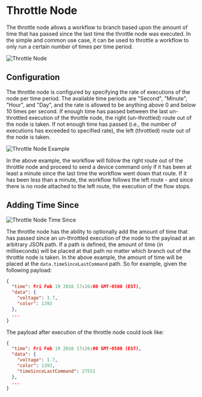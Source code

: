 # Throttle Node

The throttle node allows a workflow to branch based upon the amount of time that has passed since the last time the throttle node was executed.  In the simple and common use case, it can be used to throttle a workflow to only run a certain number of times per time period.

![Throttle Node](/images/workflows/logic/throttle-node.png "Throttle Node")

## Configuration

The throttle node is configured by specifying the rate of executions of the node per time period.  The available time periods are "Second", "Minute", "Hour", and "Day", and the rate is allowed to be anything above 0 and below 10 times per second.  If enough time has passed between the last un-throttled execution of the throttle node, the right (un-throttled) route out of the node is taken.  If not enough time has passed (i.e., the number of executions has exceeded to specified rate), the left (throttled) route out of the node is taken.

![Throttle Node Example](/images/workflows/logic/throttle-node-example.png "Throttle Node Example")

In the above example, the workflow will follow the right route out of the throttle node and proceed to send a device command only if it has been at least a minute since the last time the workflow went down that route.  If it has been less than a minute, the workflow follows the left route - and since there is no node attached to the left route, the execution of the flow stops.

## Adding Time Since

![Throttle Node Time Since](/images/workflows/logic/throttle-node-time-since.png "Throttle Node Time Since")

The throttle node has the ability to optionally add the amount of time that has passed since an un-throttled execution of the node to the payload at an arbitrary JSON path.  If a path is defined, the amount of time (in milliseconds) will be placed at that path no matter which branch out of the throttle node is taken.  In the above example, the amount of time will be placed at the `data.timeSinceLastCommand` path.  So for example, given the following payload:

```JSON
{
  "time": Fri Feb 19 2016 17:26:00 GMT-0500 (EST),
  "data": {
    "voltage": 1.7,
    "color": 1393
  },
  ...
}
```

The payload after execution of the throttle node could look like:

```JSON
{
  "time": Fri Feb 19 2016 17:26:00 GMT-0500 (EST),
  "data": {
    "voltage": 1.7,
    "color": 1393,
    "timeSinceLastCommand": 27551
  },
  ...
}
```

